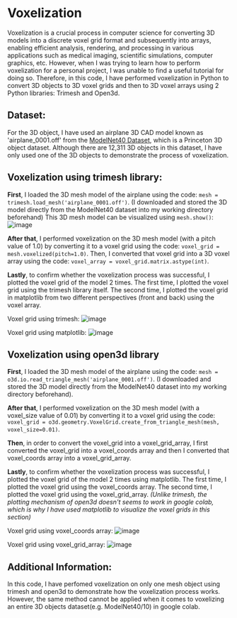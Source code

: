 # Voxelization
Voxelization is a crucial process in computer science for converting 3D models into a discrete voxel grid format and subsequently into arrays, enabling efficient analysis, rendering, and processing in various applications such as medical imaging, scientific simulations, computer graphics, etc. However, when I was trying to learn how to perform voxelization for a personal project, I was unable to find a useful tutorial for doing so.
Therefore, in this code, I have performed voxelization in Python to convert 3D objects to 3D voxel grids and then to 3D voxel arrays using 2 Python libraries: Trimesh and Open3d.

## Dataset:
For the 3D object, I have used an airplane 3D CAD model known as 'airplane_0001.off' from the [ModelNet40 Dataset](https://www.kaggle.com/datasets/balraj98/modelnet40-princeton-3d-object-dataset), which is a Princeton 3D object dataset. Although there are 12,311 3D objects in this dataset, I have only used one of the 3D objects to demonstrate the process of voxelization.

## Voxelization using trimesh library:
**First**, I loaded the 3D mesh model of the airplane using the code: ```mesh = trimesh.load_mesh('airplane_0001.off')```. (I downloaded and stored the 3D model directly from the ModelNet40 dataset into my working directory beforehand)
This 3D mesh model can be visualized using ```mesh.show()```:
![image](https://github.com/MohammadKatif/Voxelization/assets/143898427/569a329b-3671-4997-9db0-22776f292614)

**After that**, I performed voxelization on the 3D mesh model (with a pitch value of 1.0) by converting it to a voxel grid using the code: ```voxel_grid = mesh.voxelized(pitch=1.0)```. Then, I converted that voxel grid into a 3D voxel array using the code: ```voxel_array = voxel_grid.matrix.astype(int)```.

**Lastly**, to confirm whether the voxelization process was successful, I plotted the voxel grid of the model 2 times. The first time, I plotted the voxel grid using the trimesh library itself. The second time, I plotted the voxel grid in matplotlib from two different perspectives (front and back) using the voxel array.

Voxel grid using trimesh:
![image](https://github.com/MohammadKatif/Voxelization/assets/143898427/6f834274-c54e-4b0b-b8a4-908675f1e8aa)

Voxel grid using matplotlib:
![image](https://github.com/MohammadKatif/Voxelization/assets/143898427/1be56a11-2917-4e12-a74c-bcfd35b08ebf)

## Voxelization using open3d library
**First**, I loaded the 3D mesh model of the airplane using the code: ```mesh = o3d.io.read_triangle_mesh('airplane_0001.off')```. (I downloaded and stored the 3D model directly from the ModelNet40 dataset into my working directory beforehand).

**After that**, I performed voxelization on the 3D mesh model (with a voxel_size value of 0.01) by converting it to a voxel grid using the code: ```voxel_grid = o3d.geometry.VoxelGrid.create_from_triangle_mesh(mesh, voxel_size=0.01)```.

**Then**, in order to convert the voxel_grid into a voxel_grid_array, I first converted the voxel_grid into a voxel_coords array and then I converted that voxel_coords array into a voxel_grid_array.

**Lastly**, to confirm whether the voxelization process was successful, I plotted the voxel grid of the model 2 times using matplotlib. The first time, I plotted the voxel grid using the voxel_coords array. The second time, I plotted the voxel grid using the voxel_grid_array. *(Unlike trimesh, the plotting mechanism of open3d doesn't seems to work in google colab, which is why I have used matplotlib to visualize the voxel grids in this section)*

Voxel grid using voxel_coords array:
![image](https://github.com/MohammadKatif/Voxelization/assets/143898427/9ee9a79d-5ce4-460c-8837-831adbc0e2ec)

Voxel grid using voxel_grid_array:
![image](https://github.com/MohammadKatif/Voxelization/assets/143898427/ea04d972-4ec6-4e90-98c3-4142910ffb94)

## Additional Information:
In this code, I have perfomed voxelization on only one mesh object using trimesh and open3d to demonstrate how the voxelization process works. However, the same method cannot be applied when it comes to voxelizing an entire 3D objects dataset(e.g. ModelNet40/10) in google colab.
